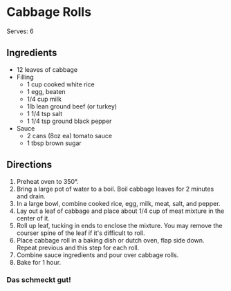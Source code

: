 # Cabbage Rolls
Serves: 6

## Ingredients
* 12 leaves of cabbage
* Filling
  * 1 cup cooked white rice
  * 1 egg, beaten
  * 1/4 cup milk
  * 1lb lean ground beef (or turkey)
  * 1 1/4 tsp salt
  * 1 1/4 tsp ground black pepper
* Sauce
  * 2 cans (8oz ea) tomato sauce
  * 1 tbsp brown sugar

## Directions
1. Preheat oven to 350&deg;.
2. Bring a large pot of water to a boil. Boil cabbage leaves for 2 minutes and drain.
3. In a large bowl, combine cooked rice, egg, milk, meat, salt, and pepper.
4. Lay out a leaf of cabbage and place about 1/4 cup of meat mixture in the center of it.
5. Roll up leaf, tucking in ends to enclose the mixture. You may remove the courser spine of the leaf if it's difficult to roll.
6. Place cabbage roll in a baking dish or dutch oven, flap side down. Repeat previous and this step for each roll.
7. Combine sauce ingredients and pour over cabbage rolls.
8. Bake for 1 hour.

### Das schmeckt gut!
